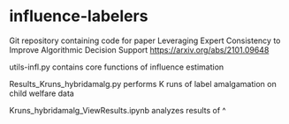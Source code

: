 # influence-labelers

Git repository containing code for paper Leveraging Expert Consistency to Improve Algorithmic Decision Support https://arxiv.org/abs/2101.09648


utils-infl.py contains core functions of influence estimation

Results_Kruns_hybridamalg.py performs K runs of label amalgamation on child welfare data

Kruns_hybridamalg_ViewResults.ipynb analyzes results of ^
